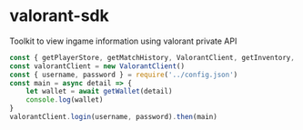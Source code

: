 # valorant-sdk

Toolkit to view ingame information using valorant private API

```js
const { getPlayerStore, getMatchHistory, ValorantClient, getInventory, getWallet } = require('../src')
const valorantClient = new ValorantClient()
const { username, password } = require('../config.json')
const main = async detail => {
    let wallet = await getWallet(detail)
    console.log(wallet)
}
valorantClient.login(username, password).then(main)
```